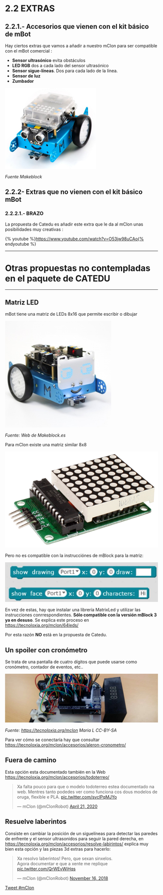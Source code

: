 # 2.2 EXTRAS

## 2.2.1.- Accesorios que vienen con el kit básico de mBot

Hay ciertos extras que vamos a añadir a nuestro mClon para ser compatible con el mBot comercial :

* **Sensor ultrasónico** evita obstáculos
* **LED RGB** dos a cada lado del sensor ultrasónico
* **Sensor sigue-líneas**. Dos para cada lado de la línea.
* **Sensor de luz**
* **Zumbador**

![](/assets/mBot-300x266.png)

_Fuente Makeblock_

## 2.2.2- Extras que no vienen con el kit básico mBot

### 2.2.2.1.- BRAZO

La propuesta de Catedu es añadir este extra que le da al mClon unas posibilidades muy creativas :

{% youtube %}https://www.youtube.com/watch?v=O53jw98uCAo{% endyoutube %}

<hr />

# Otras propuestas no contempladas en el paquete de CATEDU

<hr />

## Matriz LED

mBot tiene una matriz de LEDs 8x16 que permite escribir o dibujar

![](/assets/matrizled.jpg)

_Fuente: Web de Makeblock.es_

Para mClon existe una matriz similar 8x8

![](/assets/matriz8x8_MAX7219.png)

Pero no es compatible con la instrucciónes de mBlock para la matriz:

![](/assets/instrucciones2.jpg)

En vez de estas, hay que instalar una librería MatrixLed y utilizar las instrucciones conrrespondientes. **Sólo compatible con la versión mBlock 3 ya en desuso**. Se explica este proceso en https://tecnoloxia.org/mclon/64leds/

Por esta razón **NO** está en la propuesta de Catedu.

## Un spoiler con cronómetro

Se trata de una pantalla de cuatro dígitos que puede usarse como cronómetro, contador de eventos, etc..

![](/assets/mClon_cabezallo14.jpg)

 _Fuente: https://tecnoloxia.org/mclon Maria L CC-BY-SA_

Para ver cómo se conectaría hay que consultar https://tecnoloxia.org/mclon/accesorios/aleron-cronometro/

## Fuera de camino

Esta opción esta documentado también en la Web https://tecnoloxia.org/mclon/accesorios/todoterreo/

<blockquote class="twitter-tweet"><p lang="pt" dir="ltr">Xa falta pouco para que o modelo todoterreo estea documentado na web. Mentres tanto podedes ver como funciona cos dous modelos de oruga, flexible e PLA. <a href="https://t.co/svclPqMJYo">pic.twitter.com/svclPqMJYo</a></p>&mdash; mClon (@mClonRobot) <a href="https://twitter.com/mClonRobot/status/1252503943797780480?ref_src=twsrc%5Etfw">April 21, 2020</a></blockquote> <script async src="https://platform.twitter.com/widgets.js" charset="utf-8"></script>

## Resuelve laberintos

Consiste en cambiar la posición de un siguelíneas para detectar las paredes de enfrente y el sensor ultrasonidos para seguir la pared derecha, en https://tecnoloxia.org/mclon/accesorios/resolve-labirintos/ explica muy bien esta opción y las piezas 3d extras para hacerlo:

<blockquote class="twitter-tweet"><p lang="pt" dir="ltr">Xa resolvo laberintos! Pero, que sexan sinxelos.<br>Agora documentar e que a xente me replique <a href="https://t.co/QrWEvWiHqs">pic.twitter.com/QrWEvWiHqs</a></p>&mdash; mClon (@mClonRobot) <a href="https://twitter.com/mClonRobot/status/1063408748759257088?ref_src=twsrc%5Etfw">November 16, 2018</a></blockquote> <script async src="https://platform.twitter.com/widgets.js" charset="utf-8"></script>


<a href="https://twitter.com/intent/tweet?button_hashtag=mClon&ref_src=twsrc%5Etfw" class="twitter-hashtag-button" data-show-count="false">Tweet #mClon</a><script async src="https://platform.twitter.com/widgets.js" charset="utf-8"></script>
